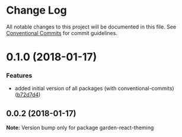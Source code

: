 # Change Log

All notable changes to this project will be documented in this file.
See [Conventional Commits](https://conventionalcommits.org) for commit guidelines.

<a name="0.1.0"></a>
# 0.1.0 (2018-01-17)


### Features

* added initial version of all packages (with conventional-commits) ([b72d7d4](https://github.com/zendeskgarden/react-components/commit/b72d7d4))




<a name="0.0.2"></a>
## 0.0.2 (2018-01-17)




**Note:** Version bump only for package garden-react-theming
